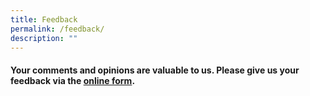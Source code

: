 ```yaml
---
title: Feedback
permalink: /feedback/
description: ""
---
```

#### Your comments and opinions are valuable to us. Please give us your feedback via the [online form](https://form.gov.sg/63ea1c9646e5150012a90ded).